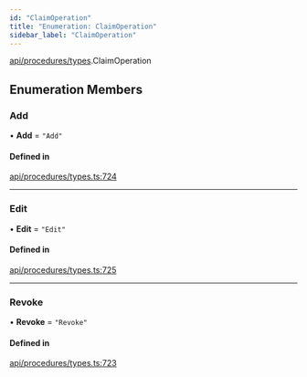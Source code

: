 ```yaml
---
id: "ClaimOperation"
title: "Enumeration: ClaimOperation"
sidebar_label: "ClaimOperation"
---
```


[api/procedures/types](../../../../../modules/API/Procedures/Types/Types.md).ClaimOperation

## Enumeration Members

### Add

• **Add** = ``"Add"``

#### Defined in

[api/procedures/types.ts:724](https://github.com/PolymeshAssociation/polymesh-sdk/blob/654b99c8d/src/api/procedures/types.ts#L724)

___

### Edit

• **Edit** = ``"Edit"``

#### Defined in

[api/procedures/types.ts:725](https://github.com/PolymeshAssociation/polymesh-sdk/blob/654b99c8d/src/api/procedures/types.ts#L725)

___

### Revoke

• **Revoke** = ``"Revoke"``

#### Defined in

[api/procedures/types.ts:723](https://github.com/PolymeshAssociation/polymesh-sdk/blob/654b99c8d/src/api/procedures/types.ts#L723)
